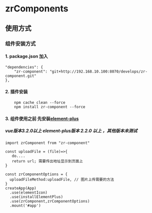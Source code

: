 # zrComponents



## 使用方式
### 组件安装方式
#### 1. package.json 加入 
```
"dependencies": { 
    "zr-component": "git+http://192.168.10.100:8070/develops/zr-component.git"
},
```
#### 2. 插件安装 
```
    npm cache clean --force
    npm install zr-component --force  
```


#### 3. 组件使用之前 先安装[element-plus](https://element-plus.gitee.io/zh-CN/guide/quickstart.html)
#####  vue版本3.2.0以上  element-plus版本 2.2.0 以上 ，其他版本未测试


```
import zrComponent from "zr-component"

const uploadFile = (file)=>{
   do.... 
   return url; 需要传出地址显示到页面上
}

const zrComponentOptions = {
  uploadFileMethod:uploadFile, // 图片上传需要的方法 
}
createApp(App)
  .use(elementIcon)
  .use(installElementPlus)
  .use(zrComponent,zrComponentOptions)
  .mount('#app')
```

 